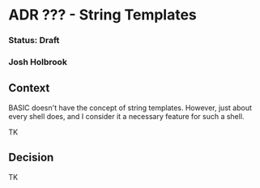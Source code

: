 # ADR ??? - String Templates
### Status: Draft
### Josh Holbrook

## Context

BASIC doesn't have the concept of string templates. However, just about every
shell does, and I consider it a necessary feature for such a shell.

TK

## Decision

TK
